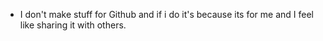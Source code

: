 - I don't make stuff for Github and if i do it's because its for me and I feel like sharing it with others.

<!---
GoofyZen/GoofyZen is a ✨ special ✨ repository because its `README.md` (this file) appears on your GitHub profile.
You can click the Preview link to take a look at your changes.
--->
